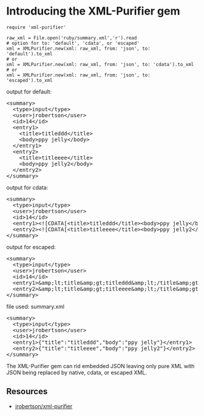 # Introducing the XML-Purifier gem

    require 'xml-purifier'

    raw_xml = File.open('ruby/summary.xml','r').read
    # option for to: 'default', 'cdata', or 'escaped'
    xml = XMLPurifier.new(xml: raw_xml, from: 'json', to: 'default').to_xml
    # or
    xml = XMLPurifier.new(xml: raw_xml, from: 'json', to: 'cdata').to_xml
    # or
    xml = XMLPurifier.new(xml: raw_xml, from: 'json', to: 'escaped').to_xml

output for default:
<pre>
&lt;summary&gt;
  &lt;type&gt;input&lt;/type&gt;
  &lt;user&gt;jrobertson&lt;/user&gt;
  &lt;id&gt;14&lt;/id&gt;
  &lt;entry1&gt;
    &lt;title&gt;titleddd&lt;/title&gt;
    &lt;body&gt;ppy jelly&lt;/body&gt;
  &lt;/entry1&gt;
  &lt;entry2&gt;
    &lt;title&gt;titleeee&lt;/title&gt;
    &lt;body&gt;ppy jelly2&lt;/body&gt;
  &lt;/entry2&gt;
&lt;/summary&gt;
</pre>
 
output for cdata:
<pre>
&lt;summary&gt;
  &lt;type&gt;input&lt;/type&gt;            
  &lt;user&gt;jrobertson&lt;/user&gt;
  &lt;id&gt;14&lt;/id&gt;
  &lt;entry1&gt;&lt;![CDATA[&lt;title&gt;titleddd&lt;/title&gt;&lt;body&gt;ppy jelly&lt;/body&gt;]]&gt;&lt;/&gt;&lt;/entry1&gt;
  &lt;entry2&gt;&lt;![CDATA[&lt;title&gt;titleeee&lt;/title&gt;&lt;body&gt;ppy jelly2&lt;/body&gt;]]&gt;&lt;/&gt;&lt;/entry2&gt;
&lt;/summary&gt;
</pre>

output for escaped:
<pre>
&lt;summary&gt;
  &lt;type&gt;input&lt;/type&gt;            
  &lt;user&gt;jrobertson&lt;/user&gt;
  &lt;id&gt;14&lt;/id&gt;
  &lt;entry1&gt;&amp;amp;lt;title&amp;amp;gt;titleddd&amp;amp;lt;/title&amp;amp;gt;&amp;amp;lt;body&amp;amp;gt;ppy jelly&amp;amp;lt;/body&amp;amp;gt;&lt;/entry1&gt;
  &lt;entry2&gt;&amp;amp;lt;title&amp;amp;gt;titleeee&amp;amp;lt;/title&amp;amp;gt;&amp;amp;lt;body&amp;amp;gt;ppy jelly2&amp;amp;lt;/body&amp;amp;gt;&lt;/entry2&gt;
&lt;/summary&gt;
</pre>

file used: summary.xml
<pre>
&lt;summary&gt;
  &lt;type&gt;input&lt;/type&gt;            
  &lt;user&gt;jrobertson&lt;/user&gt;
  &lt;id&gt;14&lt;/id&gt;
  &lt;entry1&gt;{&quot;title&quot;:&quot;titleddd&quot;,&quot;body&quot;:&quot;ppy jelly&quot;}&lt;/entry1&gt;
  &lt;entry2&gt;{&quot;title&quot;:&quot;titleeee&quot;,&quot;body&quot;:&quot;ppy jelly2&quot;}&lt;/entry2&gt;
&lt;/summary&gt;</pre>

The XML-Purifier gem can rid embedded JSON leaving only pure XML with JSON being replaced by native, cdata, or escaped XML.

## Resources

* [jrobertson/xml-purifier](https://github.com/jrobertson/xml-purifier)

